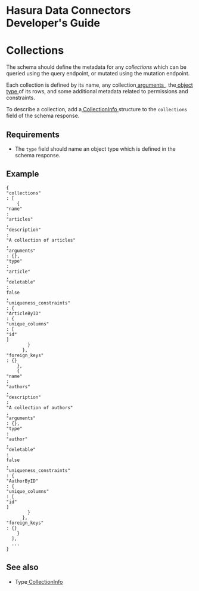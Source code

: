 # Hasura Data Connectors Developer's Guide

# Collections

The schema should define the metadata for any *collections* which can be queried using the query endpoint, or mutated using the mutation endpoint.

Each collection is defined by its name, any collection[ arguments ](../queries/arguments.html), the[ object type ](./object-types.html)of its rows, and some additional metadata related to permissions and constraints.

To describe a collection, add a[ CollectionInfo ](../../reference/types.html#collectioninfo)structure to the `collections` field of the schema response.

## Requirements

- The `type` field should name an object type which is defined in the schema response.


## Example

```
{
"collections"
: [
    {
"name"
:
"articles"
,
"description"
:
"A collection of articles"
,
"arguments"
: {},
"type"
:
"article"
,
"deletable"
:
false
,
"uniqueness_constraints"
: {
"ArticleByID"
: {
"unique_columns"
: [
"id"
]
        }
      },
"foreign_keys"
: {}
    },
    {
"name"
:
"authors"
,
"description"
:
"A collection of authors"
,
"arguments"
: {},
"type"
:
"author"
,
"deletable"
:
false
,
"uniqueness_constraints"
: {
"AuthorByID"
: {
"unique_columns"
: [
"id"
]
        }
      },
"foreign_keys"
: {}
    }
  ],
  ...
}
```

## See also

- Type[ CollectionInfo ](../../reference/types.html#collectioninfo)
